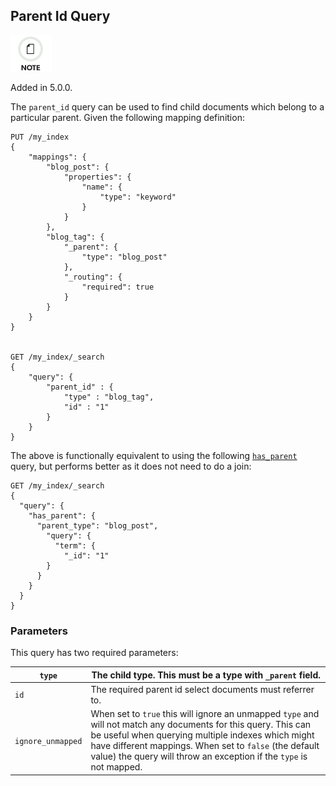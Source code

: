## Parent Id Query

![Note](/images/icons/note.png)

Added in 5.0.0. 

The `parent_id` query can be used to find child documents which belong to a particular parent. Given the following mapping definition:
    
    
    PUT /my_index
    {
        "mappings": {
            "blog_post": {
                "properties": {
                    "name": {
                        "type": "keyword"
                    }
                }
            },
            "blog_tag": {
                "_parent": {
                    "type": "blog_post"
                },
                "_routing": {
                    "required": true
                }
            }
        }
    }
    
    
    GET /my_index/_search
    {
        "query": {
            "parent_id" : {
                "type" : "blog_tag",
                "id" : "1"
            }
        }
    }

The above is functionally equivalent to using the following [`has_parent`](query-dsl-has-parent-query.html) query, but performs better as it does not need to do a join:
    
    
    GET /my_index/_search
    {
      "query": {
        "has_parent": {
          "parent_type": "blog_post",
            "query": {
              "term": {
                "_id": "1"
            }
          }
        }
      }
    }

### Parameters

This query has two required parameters:

`type`| The **child** type. This must be a type with `_parent` field.     
---|---    
`id`| The required parent id select documents must referrer to.     
`ignore_unmapped`| When set to `true` this will ignore an unmapped `type` and will not match any documents for this query. This can be useful when querying multiple indexes which might have different mappings. When set to `false` (the default value) the query will throw an exception if the `type` is not mapped. 
